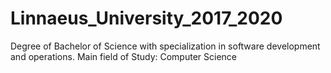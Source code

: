 # Linnaeus_University_2017_2020
 Degree of Bachelor of Science with specialization in software development and operations. Main field of Study: Computer Science
